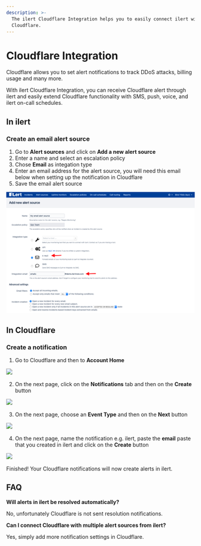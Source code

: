 ```yaml
---
description: >-
  The ilert Cloudflare Integration helps you to easily connect ilert with
  Cloudflare.
---
```


# Cloudflare Integration

Cloudflare allows you to set alert notifications to track DDoS attacks, billing usage and many more.

With ilert Cloudflare Integration, you can receive Cloudflare alert through ilert and easily extend Cloudflare functionality with SMS, push, voice, and ilert on-call schedules.

## In ilert <a href="#create-alarm-source" id="create-alarm-source"></a>

### Create an email alert source

1. Go to **Alert sources** and click on **Add a new alert source**
2. Enter a name and select an escalation policy
3. Chose **Email** as integation type
4. Enter an email address for the alert source, you will need this email below when setting up the notification in Cloudflare
5. Save the email alert source

![](<../.gitbook/assets/Screenshot 2020-06-18 at 16.21.49.png>)

## In Cloudflare

### Create a notification

1. Go to Cloudflare and then to **Account Home**

![](../.gitbook/assets/Account\_\_\_Cloudflare\_-\_Web\_Performance\_\_\_Security.png)

2. On the next page, click on the **Notifications** tab and then on the **Create** button

![](../.gitbook/assets/Account\_\_\_Cloudflare\_-\_Web\_Performance\_\_\_Security\_and\_Slack\_\_\_Chris\_\_\_iLert.png)

3. On the next page, choose an **Event Type** and then on the **Next** button

![](<../.gitbook/assets/Account\_\_\_Cloudflare\_-\_Web\_Performance\_\_\_Security (1).png>)

4. On the next page, name the notification e.g. ilert, paste the **email** paste that you created in ilert and click on the **Create** button

![](<../.gitbook/assets/Account\_\_\_Cloudflare\_-\_Web\_Performance\_\_\_Security (2).png>)

Finished! Your Cloudflare notifications will now create alerts in ilert.

## FAQ <a href="#faq" id="faq"></a>

**Will alerts in ilert be resolved automatically?**

No, unfortunately Cloudflare is not sent resolution notifications.

**Can I connect Cloudflare with multiple alert sources from ilert?**

Yes, simply add more notification settings in Cloudflare.
